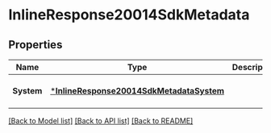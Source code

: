 # InlineResponse20014SdkMetadata

## Properties
Name | Type | Description | Notes
------------ | ------------- | ------------- | -------------
**System** | [***InlineResponse20014SdkMetadataSystem**](inline_response_200_14_sdk_metadata_system.md) |  | [optional] [default to null]

[[Back to Model list]](../README.md#documentation-for-models) [[Back to API list]](../README.md#documentation-for-api-endpoints) [[Back to README]](../README.md)

